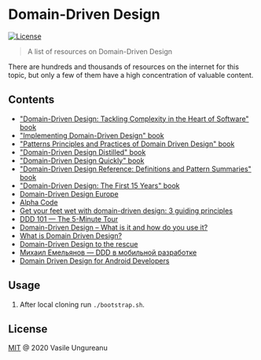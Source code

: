# Domain-Driven Design

<a href="https://github.com/VasileUngureanu/repository-template/blob/master/LICENSE"><img src="https://img.shields.io/badge/license-MIT-green.svg" alt="License"></a>

> A list of resources on Domain-Driven Design

There are hundreds and thousands of resources on the internet for this topic, but only a few of them have a high concentration of valuable content.

## Contents

* ["Domain-Driven Design: Tackling Complexity in the Heart of Software" book](https://www.goodreads.com/book/show/179133.Domain_Driven_Design?from_search=true&from_srp=true&qid=ct3P3caveL&rank=4)
* ["Implementing Domain-Driven Design" book](https://www.goodreads.com/book/show/15756865-implementing-domain-driven-design?from_search=true&from_srp=true&qid=ct3P3caveL&rank=1)
* ["Patterns Principles and Practices of Domain Driven Design" book](https://www.goodreads.com/book/show/25531393-patterns-principles-and-practices-of-domain-driven-design?from_search=true&from_srp=true&qid=ct3P3caveL&rank=6)
* ["Domain-Driven Design Distilled" book](https://www.goodreads.com/book/show/28602719-domain-driven-design-distilled?from_search=true&from_srp=true&qid=ct3P3caveL&rank=2)
* ["Domain-Driven Design Quickly" book](https://www.goodreads.com/book/show/2558105.Domain_Driven_Design_Quickly?from_search=true&from_srp=true&qid=ct3P3caveL&rank=3)
* ["Domain-Driven Design Reference: Definitions and Pattern Summaries" book](https://www.goodreads.com/book/show/23322716-domain-driven-design-reference?from_search=true&from_srp=true&qid=ct3P3caveL&rank=11)
* ["Domain-Driven Design: The First 15 Years" book](https://www.goodreads.com/book/show/43704823-domain-driven-design?from_search=true&from_srp=true&qid=ct3P3caveL&rank=12)
* [Domain-Driven Design Europe](https://www.youtube.com/channel/UC3PGn-hQdbtRiqxZK9XBGqQ)
* [Alpha Code](https://www.youtube.com/watch?v=wD-d0oZI4YM&list=PLZBNtT95PIW3BPNYF5pYOi4MJjg_boXCG)
* [Get your feet wet with domain-driven design: 3 guiding principles](https://techbeacon.com/app-dev-testing/get-your-feet-wet-domain-driven-design-3-guiding-principles)
* [DDD 101 — The 5-Minute Tour](https://medium.com/the-coding-matrix/ddd-101-the-5-minute-tour-7a3037cf53b8)
* [Domain-Driven Design – What is it and how do you use it?](https://airbrake.io/blog/software-design/domain-driven-design)
* [What is Domain Driven Design?](https://medium.com/withbetterco/what-is-domain-driven-design-bcf81fc4fdc1)
* [Domain-Driven Design to the rescue](https://rachelcarmena.github.io/2019/06/24/ddd-to-the-rescue.html)
* [Михаил Емельянов — DDD в мобильной разработке](https://www.youtube.com/watch?v=6MUn23Kdg5k)
* [Domain Driven Design for Android Developers](https://hackernoon.com/domain-driven-design-for-android-developers-bb1fbf544b9c)

## Usage

1. After local cloning run `./bootstrap.sh`.

License
-------

[MIT](LICENSE) @ 2020 Vasile Ungureanu
